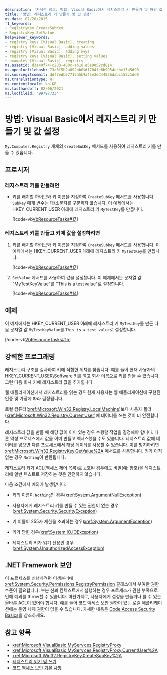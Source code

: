 ```yaml
---
description: '자세한 정보: 방법: Visual Basic에서 레지스트리 키 만들기 및 해당 값 설정'
title: '방법: 레지스트리 키 만들기 및 값 설정'
ms.date: 07/20/2015
f1_keywords:
- RegistryKey.CreateSubKey
- RegistryKey.SetValue
helpviewer_keywords:
- registry keys [Visual Basic], creating
- registry [Visual Basic], adding values
- registry [Visual Basic], adding keys
- registry keys [Visual Basic], setting values
- examples [Visual Basic], registry
ms.assetid: d3e40f74-c283-480c-ab18-e5e9052cd814
ms.openlocfilehash: 73a6f5b2a092bb05df704fe6b9954ccbe13b5d90
ms.sourcegitcommit: ddf7edb67715a5b9a45e3dd44536dabc153c1de0
ms.translationtype: HT
ms.contentlocale: ko-KR
ms.lasthandoff: 02/06/2021
ms.locfileid: "99797733"
---
```

# <a name="how-to-create-a-registry-key-and-set-its-value-in-visual-basic"></a>방법: Visual Basic에서 레지스트리 키 만들기 및 값 설정

`My.Computer.Registry` 개체의 `CreateSubKey` 메서드를 사용하여 레지스트리 키를 만들 수 있습니다.

## <a name="procedure"></a>프로시저

### <a name="to-create-a-registry-key"></a>레지스트리 키를 만들려면

- 키를 배치할 하이브와 키 이름을 지정하여 `CreateSubKey` 메서드를 사용합니다. `Subkey` 매개 변수는 대/소문자를 구분하지 않습니다. 이 예제에서는 HKEY_CURRENT_USER 아래에 레지스트리 키 `MyTestKey`를 만듭니다.

    [!code-vb[VbResourceTasks#17](~/samples/snippets/visualbasic/VS_Snippets_VBCSharp/VbResourceTasks/VB/Class1.vb#17)]

### <a name="to-create-a-registry-key-and-set-a-value-in-it"></a>레지스트리 키를 만들고 키에 값을 설정하려면

1. 키를 배치할 하이브와 키 이름을 지정하여 `CreateSubkey` 메서드를 사용합니다. 이 예제에서는 HKEY_CURRENT_USER 아래에 레지스트리 키 `MyTestKey`를 만듭니다.

    [!code-vb[VbResourceTasks#17](~/samples/snippets/visualbasic/VS_Snippets_VBCSharp/VbResourceTasks/VB/Class1.vb#17)]

2. `SetValue` 메서드를 사용하여 값을 설정합니다. 이 예제에서는 문자열 값 "MyTestKeyValue"를 "This is a test value"로 설정합니다.

    [!code-vb[VbResourceTasks#14](~/samples/snippets/visualbasic/VS_Snippets_VBCSharp/VbResourceTasks/VB/Class1.vb#14)]

## <a name="example"></a>예제

이 예제에서는 HKEY_CURRENT_USER 아래에 레지스트리 키 `MyTestKey`를 만든 다음 문자열 값 `MyTestKeyValue`를 `This is a test value`로 설정합니다.

[!code-vb[VbResourceTasks#15](~/samples/snippets/visualbasic/VS_Snippets_VBCSharp/VbResourceTasks/VB/Class1.vb#15)]

## <a name="robust-programming"></a>강력한 프로그래밍

레지스트리 구조를 검사하여 키에 적합한 위치를 찾습니다. 예를 들어 현재 사용자의 HKEY_CURRENT_USER\Software 키를 열고 회사 이름으로 키를 만들 수 있습니다. 그런 다음 회사 키에 레지스트리 값을 추가합니다.

웹 애플리케이션에서 레지스트리를 읽는 경우 현재 사용자는 웹 애플리케이션에 구현된 인증 및 가장에 따라 결정됩니다.

로컬 컴퓨터(<xref:Microsoft.Win32.Registry.LocalMachine>)보다 사용자 폴더(<xref:Microsoft.Win32.Registry.CurrentUser>)에 데이터를 쓰는 것이 더 안전합니다.

레지스트리 값을 만들 때 해당 값이 이미 있는 경우 수행할 작업을 결정해야 합니다. 다른 악성 프로세스에서 값을 이미 만들고 액세스했을 수도 있습니다. 레지스트리 값에 데이터를 넣으면 다른 프로세스에서 해당 데이터를 사용할 수 있습니다. 이를 방지하려면 <xref:Microsoft.Win32.RegistryKey.GetValue%2A> 메서드를 사용합니다. 키가 아직 없는 경우 `Nothing`이 반환됩니다.

레지스트리 키가 ACL(액세스 제어 목록)로 보호된 경우에도 비밀(예: 암호)을 레지스트리에 일반 텍스트로 저장하는 것은 안전하지 않습니다.

다음 조건에서 예외가 발생합니다.

- 키의 이름이 `Nothing`인 경우(<xref:System.ArgumentNullException>)

- 사용자에게 레지스트리 키를 만들 수 있는 권한이 없는 경우(<xref:System.Security.SecurityException>)

- 키 이름이 255자 제한을 초과하는 경우(<xref:System.ArgumentException>)

- 키가 닫힌 경우(<xref:System.IO.IOException>)

- 레지스트리 키가 읽기 전용인 경우(<xref:System.UnauthorizedAccessException>)

## <a name="net-framework-security"></a>.NET Framework 보안

이 프로세스를 실행하려면 어셈블리에 <xref:System.Security.Permissions.RegistryPermission> 클래스에서 부여한 권한 수준이 필요합니다. 부분 신뢰 컨텍스트에서 실행하는 경우 프로세스가 권한 부족으로 인해 예외를 throw할 수 있습니다. 마찬가지로, 사용자에게 설정을 만들거나 쓸 수 있는 올바른 ACL이 있어야 합니다. 예를 들어 코드 액세스 보안 권한이 있는 로컬 애플리케이션에는 운영 체제 권한이 없을 수 있습니다. 자세한 내용은 [Code Access Security Basics](../../../../framework/misc/code-access-security-basics.md)을 참조하세요.

## <a name="see-also"></a>참고 항목

- <xref:Microsoft.VisualBasic.MyServices.RegistryProxy>
- <xref:Microsoft.VisualBasic.MyServices.RegistryProxy.CurrentUser%2A>
- <xref:Microsoft.Win32.RegistryKey.CreateSubKey%2A>
- [레지스트리 읽기 및 쓰기](reading-from-and-writing-to-the-registry.md)
- [코드 액세스 보안 기본 사항](../../../../framework/misc/code-access-security-basics.md)
